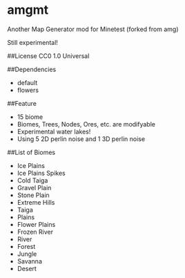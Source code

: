 amgmt
=====

Another Map Generator mod for Minetest (forked from amg)

Still experimental!

##License
CC0 1.0 Universal

##Dependencies
- default
- flowers

##Feature
- 15 biome
- Biomes, Trees, Nodes, Ores, etc. are modifyable
- Experimental water lakes!
- Using 5 2D perlin noise and 1 3D perlin noise

##List of Biomes
- Ice Plains
- Ice Plains Spikes
- Cold Taiga
- Gravel Plain
- Stone Plain
- Extreme Hills
- Taiga
- Plains
- Flower Plains
- Frozen River
- River
- Forest
- Jungle
- Savanna
- Desert
